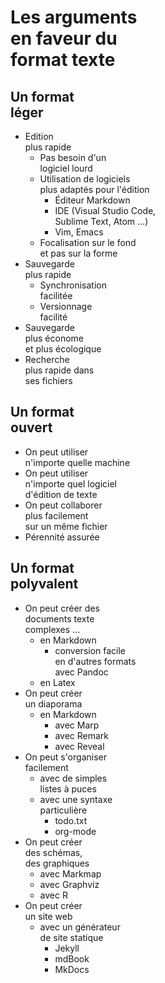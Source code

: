 # Les arguments<br>en faveur du<br>format texte

## Un format<br>léger
- Edition<br>plus rapide
  - Pas besoin d'un <br>logiciel lourd
  - Utilisation de logiciels<br> plus adaptés pour l'édition
    - Éditeur Markdown
    - IDE (Visual Studio Code, <br>Sublime Text, Atom …)
    - Vim, Emacs
  - Focalisation sur le fond<br> et pas sur la forme
- Sauvegarde<br>plus rapide
  - Synchronisation<br>facilitée
  - Versionnage<br>facilité
- Sauvegarde <br>plus économe<br> et plus écologique
- Recherche<br>plus rapide dans<br>ses fichiers

## Un format<br>ouvert

- On peut utiliser <br>n'importe quelle machine
- On peut utiliser <br>n'importe quel logiciel<br> d'édition de texte
- On peut collaborer<br>plus facilement<br>sur un même fichier
- Pérennité assurée

## Un format<br>polyvalent

- On peut créer des<br>documents texte<br>complexes ...
  - en Markdown
    - conversion facile <br>en d'autres formats<br>avec Pandoc
  - en Latex
- On peut créer <br>un diaporama
  - en Markdown
    - avec Marp
    - avec Remark
    - avec Reveal
- On peut s'organiser<br>facilement
  - avec de simples<br>listes à puces
  - avec une syntaxe<br>particulière
    - todo.txt
    - org-mode
- On peut créer<br>des schémas,<br>des graphiques
  - avec Markmap
  - avec Graphviz
  - avec R
- On peut créer<br>un site web
  - avec un générateur<br>de site statique
    - Jekyll
    - mdBook
    - MkDocs